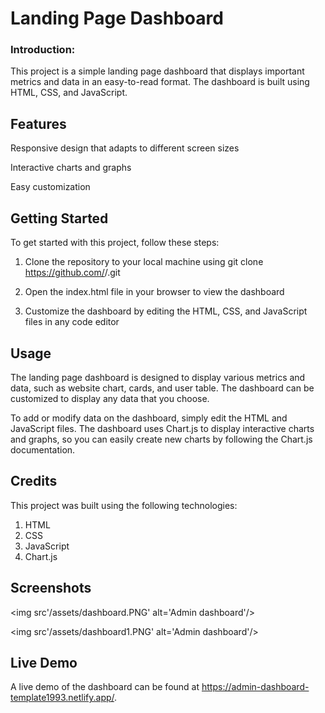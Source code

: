 # Landing Page Dashboard

### Introduction: 
This project is a simple landing page dashboard that displays important metrics and data in an easy-to-read format. The dashboard is built using HTML, CSS, and JavaScript.

## Features
Responsive design that adapts to different screen sizes

Interactive charts and graphs

Easy customization

## Getting Started
To get started with this project, follow these steps:

1. Clone the repository to your local machine using git clone https://github.com/<username>/<repository>.git

2. Open the index.html file in your browser to view the dashboard

3. Customize the dashboard by editing the HTML, CSS, and JavaScript files in any code editor

## Usage
The landing page dashboard is designed to display various metrics and data, such as website chart, cards, and user table. The dashboard can be customized to display any data that you choose.

To add or modify data on the dashboard, simply edit the HTML and JavaScript files. The dashboard uses Chart.js to display interactive charts and graphs, so you can easily create new charts by following the Chart.js documentation.

## Credits
This project was built using the following technologies:
1. HTML
2. CSS
3. JavaScript
4. Chart.js

## Screenshots
<img src'/assets/dashboard.PNG' alt='Admin dashboard'/>

<img src'/assets/dashboard1.PNG' alt='Admin dashboard'/>

## Live Demo
A live demo of the dashboard can be found at https://admin-dashboard-template1993.netlify.app/.